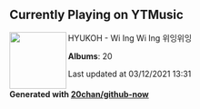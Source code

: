 ## Currently Playing on YTMusic

[<img align="left" width="100" src="https://lh3.googleusercontent.com/DM7Xf9kIxHB36ccXFOyx1E6iVxq_Zww9JCO4MAwjTpF4RxBYAnFLsiVAOKv_yBj5utrrhEbiIX7A5eLS">](https://music.youtube.com/watch?v=bVrW1eDMtL8)

HYUKOH - Wi Ing Wi Ing 위잉위잉

**Albums**: 20

Last updated at 03/12/2021 13:31

#### Generated with [20chan/github-now](https://github.com/20chan/github-now)


<!--
**20chan/20chan** is a ✨ _special_ ✨ repository because its `README.md` (this file) appears on your GitHub profile.

Here are some ideas to get you started:

- 🔭 I’m currently working on ...
- 🌱 I’m currently learning ...
- 👯 I’m looking to collaborate on ...
- 🤔 I’m looking for help with ...
- 💬 Ask me about ...
- 📫 How to reach me: ...
- 😄 Pronouns: ...
- ⚡ Fun fact: ...
-->
